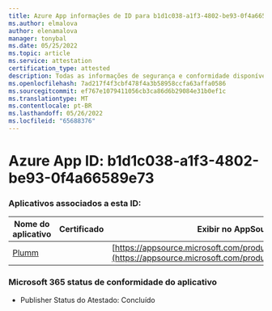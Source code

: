 ```yaml
---
title: Azure App informações de ID para b1d1c038-a1f3-4802-be93-0f4a66589e73
ms.author: elmalova
author: elenamalova
manager: tonybal
ms.date: 05/25/2022
ms.topic: article
ms.service: attestation
certification_type: attested
description: Todas as informações de segurança e conformidade disponíveis para b1d1c038-a1f3-4802-be93-0f4a66589e73.
ms.openlocfilehash: 7ad217f4f3cbf478f4a3b58958ccfa63affa0586
ms.sourcegitcommit: ef767e1079411056cb3ca86d6b29084e31b0ef1c
ms.translationtype: MT
ms.contentlocale: pt-BR
ms.lasthandoff: 05/26/2022
ms.locfileid: "65688376"
---
```

# <a name="azure-app-id-b1d1c038-a1f3-4802-be93-0f4a66589e73"></a>Azure App ID: b1d1c038-a1f3-4802-be93-0f4a66589e73


### <a name="apps-associated-with-this-id"></a>Aplicativos associados a esta ID:
| **Nome do aplicativo** | **Certificado** | **Exibir no AppSource** |
|--------------|---------------|-----------------------|
| [Plumm](../forward/WA200003326.md) |  | [https://appsource.microsoft.com/product/office/WA200003326](https://appsource.microsoft.com/product/office/WA200003326) |

### <a name="microsoft-365-app-compliance-status"></a>Microsoft 365 status de conformidade do aplicativo
- Publisher Status do Atestado: Concluído
